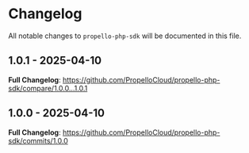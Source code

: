 # Changelog

All notable changes to `propello-php-sdk` will be documented in this file.

## 1.0.1 - 2025-04-10

**Full Changelog**: https://github.com/PropelloCloud/propello-php-sdk/compare/1.0.0...1.0.1

## 1.0.0 - 2025-04-10

**Full Changelog**: https://github.com/PropelloCloud/propello-php-sdk/commits/1.0.0
